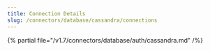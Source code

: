 ```yaml
---
title: Connection Details
slug: /connectors/database/cassandra/connections
---
```


{% partial file="/v1.7/connectors/database/auth/cassandra.md" /%}